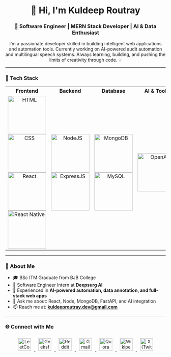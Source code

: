   <h1 align="center">👋 Hi, I'm Kuldeep Routray</h1>
<h3 align="center">🚀 Software Engineer | MERN Stack Developer | AI & Data Enthusiast</h3>

<p align="center">
I’m a passionate developer skilled in building intelligent web applications and automation tools.  
Currently working on AI-powered audit automation and multilingual speech systems.  
Always learning, building, and pushing the limits of creativity through code. 💡
</p>

---

### 🧠 Tech Stack

<table align="center">
  <tr>
    <td align="center"><b>Frontend</b></td>
    <td align="center"><b>Backend</b></td>
    <td align="center"><b>Database</b></td>
    <td align="center"><b>AI & Tools</b></td>
  </tr>
  <tr>
    <td align="center">
      <img width="120" height="120" alt="HTML" src="https://github.com/user-attachments/assets/741f349e-9210-4b98-8e4c-33ba4ead6d8d" />
      <img width="120" height="120" alt="CSS" src="https://github.com/user-attachments/assets/16f171be-580c-4f02-a49f-06d9b0161d08" />
      <img width="120" height="120" alt="React" src="https://github.com/user-attachments/assets/d74dfb82-e2bc-4b5a-ba77-905c564df87e" />
      <img width="120" height="120" alt="React Native" src="https://github.com/user-attachments/assets/0b0d2015-c562-428e-9c29-9a696c79f008" />
    </td>
    <td align="center">
      <img width="120" height="120" alt="NodeJS" src="https://github.com/user-attachments/assets/6a71f151-3035-4989-8155-22687b111eb3" />
      <img width="120" height="120" alt="ExpressJS" src="https://github.com/user-attachments/assets/146cb02c-3780-4ee8-960a-9115b509dbc7" />
    </td>
    <td align="center">
      <img width="120" height="120" alt="MongoDB" src="https://github.com/user-attachments/assets/135d1460-63db-4577-82a3-fbd859583ed0" />
      <img width="120" height="120" alt="MySQL" src="https://github.com/user-attachments/assets/7dc0d443-d835-44cd-bdeb-35c39227c7c0" />
    </td>
    <td align="center">
      <img width="120" height="120" alt="OpenAI" src="https://github.com/user-attachments/assets/07f6e442-605b-4513-8e24-2df750b55d6c" />
    </td>
  </tr>
</table>

---

### 🌟 About Me
- 🎓 BSc ITM Graduate from BJB College  
- 💼 Software Engineer Intern at **Deepsurg AI**  
- 🧩 Experienced in **AI-powered automation, data annotation, and full-stack web apps**  
- 💬 Ask me about: React, Node, MongoDB, FastAPI, and AI integration  
- 📫 Reach me at: **kuldeeproutray.dev@gmail.com**

---

### 🌐 Connect with Me

<p align="center">
  <a href="#" target="_blank">
    <img src="https://cdn.jsdelivr.net/gh/simple-icons/simple-icons/icons/leetcode.svg" width="40" height="40" alt="LeetCode" style="margin: 10px;" />
  </a>
  <a href="#" target="_blank">
    <img src="https://cdn.jsdelivr.net/gh/simple-icons/simple-icons/icons/geeksforgeeks.svg" width="40" height="40" alt="GeeksforGeeks" style="margin: 10px;" />
  </a>
  <a href="#" target="_blank">
    <img src="https://cdn.jsdelivr.net/gh/simple-icons/simple-icons/icons/reddit.svg" width="40" height="40" alt="Reddit" style="margin: 10px;" />
  </a>
  <a href="mailto:#" target="_blank">
    <img src="https://cdn.jsdelivr.net/gh/simple-icons/simple-icons/icons/gmail.svg" width="40" height="40" alt="Gmail" style="margin: 10px;" />
  </a>
  <a href="#" target="_blank">
    <img src="https://cdn.jsdelivr.net/gh/simple-icons/simple-icons/icons/quora.svg" width="40" height="40" alt="Quora" style="margin: 10px;" />
  </a>
  <a href="#" target="_blank">
    <img src="https://cdn.jsdelivr.net/gh/simple-icons/simple-icons/icons/wikipedia.svg" width="40" height="40" alt="Wikipedia" style="margin: 10px;" />
  </a>
  <a href="#" target="_blank">
    <img src="https://cdn.jsdelivr.net/gh/simple-icons/simple-icons/icons/x.svg" width="40" height="40" alt="X (Twitter)" style="margin: 10px;" />
  </a>
</p>
